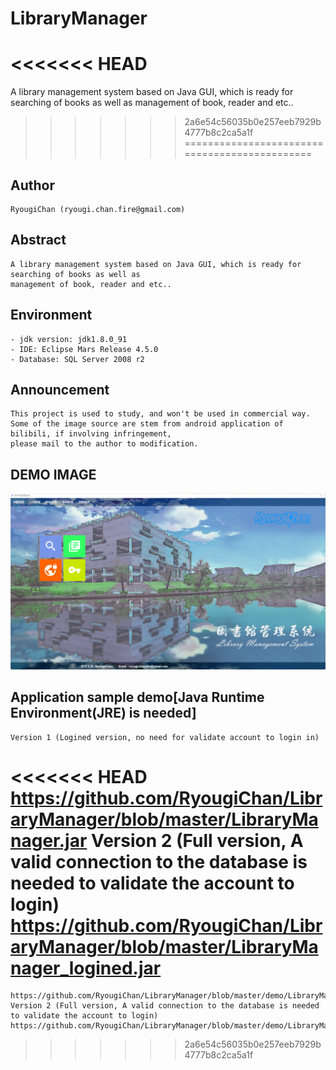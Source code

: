 # LibraryManager
<<<<<<< HEAD
=======
A library management system based on Java GUI, which is ready for searching of books as well as management of book, reader and etc..
>>>>>>> 2a6e54c56035b0e257eeb7929b4777b8c2ca5a1f
==============================================
## Author
    RyougiChan (ryougi.chan.fire@gmail.com)
## Abstract
    A library management system based on Java GUI, which is ready for searching of books as well as 
    management of book, reader and etc..
## Environment
    - jdk version: jdk1.8.0_91
    - IDE: Eclipse Mars Release 4.5.0
    - Database: SQL Server 2008 r2
## Announcement
    This project is used to study, and won't be used in commercial way.
    Some of the image source are stem from android application of bilibili, if involving infringement, 
    please mail to the author to modification.
## DEMO IMAGE
![Ryougi](https://github.com/RyougiChan/LibraryManager/blob/master/demo/index.png "index page")
## Application sample demo[Java Runtime Environment(JRE) is needed]
    Version 1 (Logined version, no need for validate account to login in)
<<<<<<< HEAD
    https://github.com/RyougiChan/LibraryManager/blob/master/LibraryManager.jar
    Version 2 (Full version, A valid connection to the database is needed to validate the account to login)
    https://github.com/RyougiChan/LibraryManager/blob/master/LibraryManager_logined.jar
=======
    https://github.com/RyougiChan/LibraryManager/blob/master/demo/LibraryManager.jar
    Version 2 (Full version, A valid connection to the database is needed to validate the account to login)
    https://github.com/RyougiChan/LibraryManager/blob/master/demo/LibraryManager_logined.jar
>>>>>>> 2a6e54c56035b0e257eeb7929b4777b8c2ca5a1f
